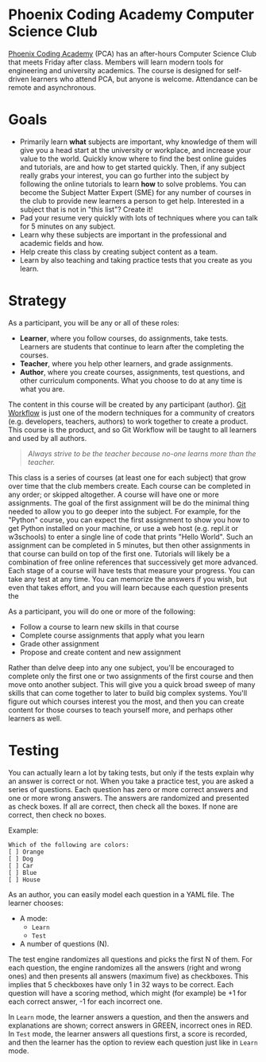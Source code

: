 # Phoenix Coding Academy Computer Science Club

[Phoenix Coding Academy](https://www.pxu.org/coding) (PCA) has an after-hours Computer Science Club that meets Friday after class. Members will learn modern tools for engineering and university academics. The course is designed for self-driven learners who attend PCA, but anyone is welcome. Attendance can be remote and asynchronous.

# Goals
* Primarily learn **what** subjects are important, why knowledge of them will give you a head start at the university or workplace, and increase your value to the world. Quickly know where to find the best online guides and tutorials, are and how to get started quickly. Then, if any subject really grabs your interest, you can go further into the subject by following the online tutorials to learn **how** to solve problems. You can become the Subject Matter Expert (SME) for any number of courses in the club to provide new learners a person to get help. Interested in a subject that is not in "this list"? Create it!
* Pad your resume very quickly with lots of techniques where you can talk for 5 minutes on any subject.
* Learn why these subjects are important in the professional and academic fields and how.
* Help create this class by creating subject content as a team.
* Learn by also teaching and taking practice tests that you create as you learn.

# Strategy
As a participant, you will be any or all of these roles:
* **Learner**, where you follow courses, do assignments, take tests. Learners are students that continue to learn after the completing the courses.
* **Teacher**, where you help other learners, and grade assignments.
* **Author**, where you create courses, assignments, test questions, and other curriculum components.
What you choose to do at any time is what you are.

The content in this course will be created by any participant (author). [Git Workflow](./pages/GitWorkflow.md) is just one of the modern techniques for a community of creators (e.g. developers, teachers, authors) to work together to create a product. This course is the product, and so Git Workflow will be taught to all learners and used by all authors.

> *Always strive to be the teacher because no-one learns more than the teacher.*

This class is a series of courses (at least one for each subject) that grow over time that the club members create. Each course can be completed in any order; or skipped altogether. A course will have one or more assignments. The goal of the first assignment will be do the minimal thing needed to allow you to go deeper into the subject. For example, for the "Python" course, you can expect the first assignment to show you how to get Python installed on your machine, or use a web host (e.g. repl.it or w3schools) to enter a single line of code that prints "Hello World". Such an assignment can be completed in 5 minutes, but then other assignments in that course can build on top of the first one. Tutorials will likely be a combination of free online references that successively get more advanced. Each stage of a course will have tests that measure your progress. You can take any test at any time. You can memorize the answers if you wish, but even that takes effort, and you will learn because each question presents the

As a participant, you will do one or more of the following:
* Follow a course to learn new skills in that course
* Complete course assignments that apply what you learn
* Grade other assignment
* Propose and create content and new assignment

Rather than delve deep into any one subject, you'll be encouraged to complete only the first one or two assignments of the first course and then move onto another subject. This will give you a quick broad sweep of many skills that can come together to later to build big complex systems. You'll figure out which courses interest you the most, and then you can create content for those courses to teach yourself more, and perhaps other learners as well.

# Testing
You can actually learn a lot by taking tests, but only if the tests explain why an answer is correct or not.
When you take a practice test, you are asked a series of questions. Each question has zero or more correct answers and one or more wrong answers. The answers are randomized and presented as check boxes.
If all are correct, then check all the boxes.
If none are correct, then check no boxes.

Example:
```
Which of the following are colors:
[ ] Orange
[ ] Dog
[ ] Car
[ ] Blue
[ ] House
```

As an author, you can easily model each question in a YAML file.
The learner chooses:
* A mode:
  * `Learn`
  * `Test`
* A number of questions (N).

The test engine randomizes all questions and picks the first N of them. For each question, the engine randomizes all the answers (right and wrong ones) and then presents all answers (maximum five) as checkboxes. This implies that 5 checkboxes have only 1 in 32 ways to be correct. Each question will have a scoring method, which might (for example) be +1 for each correct answer, -1 for each incorrect one.

In `Learn` mode, the learner answers a question, and then the answers and explanations are shown; correct answers in GREEN, incorrect ones in RED. In `Test` mode, the learner answers all questions first, a score is recorded, and then the learner has the option to review each question just like in `Learn` mode.
